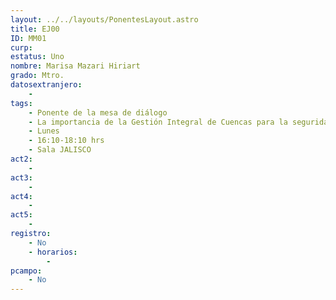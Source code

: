 ```yaml
---
layout: ../../layouts/PonentesLayout.astro
title: EJ00
ID: MM01
curp: 
estatus: Uno
nombre: Marisa Mazari Hiriart
grado: Mtro.
datosextranjero:
    - 
tags:
    - Ponente de la mesa de diálogo
    - La importancia de la Gestión Integral de Cuencas para la seguridad hídrica del Valle de México
    - Lunes
    - 16:10-18:10 hrs
    - Sala JALISCO
act2: 
    - 
act3: 
    - 
act4: 
    - 
act5: 
    - 
registro:
    - No
    - horarios:
        -
pcampo:
    - No
---
```

